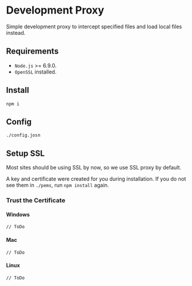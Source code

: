 # Development Proxy

Simple development proxy to intercept specified files and load local files instead.

## Requirements

- `Node.js` >= 6.9.0.
- `OpenSSL` installed.

## Install

`npm i`

## Config

`./config.josn`

## Setup SSL

Most sites should be using SSL by now, so we use SSL proxy by default.

A key and certificate were created for you during installation. If you do not see them in `./pems`, run `npm install` again.

### Trust the Certificate

#### Windows

`// ToDo`

#### Mac

`// ToDo`

#### Linux

`// ToDo`
